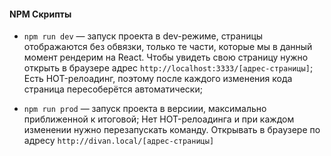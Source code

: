 #### NPM Скрипты

- `npm run dev` — запуск проекта в dev-режиме, страницы отображаются без обвязки, только те части, которые мы в данный момент рендерим на React. Чтобы увидеть свою страницу нужно открыть в браузере адрес `http://localhost:3333/[адрес-страницы]`; Есть HOT-релоадинг, поэтому после каждого изменения кода страница пересоберётся автоматически;

- `npm run prod` — запуск проекта в версиии, максимально приближенной к итоговой; Нет HOT-релоадинга и при каждом изменении нужно перезапускать команду. Открывать в браузере по адресу `http://divan.local/[адрес-страницы]`
